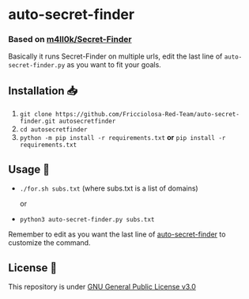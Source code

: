 # auto-secret-finder
### Based on [m4ll0k/Secret-Finder](https://github.com/m4ll0k/SecretFinder)

Basically it runs Secret-Finder on multiple urls, edit the last line of
`auto-secret-finder.py` as you want to fit your goals.

## Installation 📥

1. `git clone https://github.com/Fricciolosa-Red-Team/auto-secret-finder.git autosecretfinder`
2. `cd autosecretfinder`
3. `python -m pip install -r requirements.txt` **or** `pip install -r requirements.txt`

## Usage 🚀
- `./for.sh subs.txt` (where subs.txt is a list of domains)

  or 

- `python3 auto-secret-finder.py subs.txt`

Remember to edit as you want the last line of [auto-secret-finder](https://github.com/Fricciolosa-Red-Team/auto-secret-finder/blob/main/auto-secret-finder.py#L31) to customize the command.

## License 📜

This repository is under [GNU General Public License v3.0](https://github.com/Fricciolosa-Red-Team/auto-secret-finder/blob/main/LICENSE)
